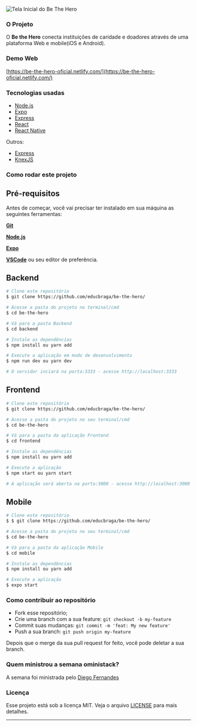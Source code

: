 ![Tela Inicial do Be The Hero](https://user-images.githubusercontent.com/21699905/114511203-fdb5f380-9c0d-11eb-9735-aee95587ea2d.png)

### O Projeto

O <b>Be the Hero</b> conecta instituições de caridade e doadores através de uma plataforma Web e mobile(iOS e Android).

### Demo Web

[https://be-the-hero-oficial.netlify.com/](https://be-the-hero-oficial.netlify.com/)

### Tecnologias usadas

- [Node.js](https://nodejs.org/en/)
- [Expo](https://expo.io/)
- [Express](https://expressjs.com/pt-br/)
- [React](https://pt-br.reactjs.org/)
- [React Native](https://reactnative.dev)

Outros:

  - [Express](https://expressjs.com/pt-br/)
  - [KnexJS](http://knexjs.org/)
  
### Como rodar este projeto

## Pré-requisitos

Antes de começar, você vai precisar ter instalado em sua máquina as seguintes ferramentas:

<b>[Git](https://git-scm.com)</b>

<b>[Node.js](https://nodejs.org/en/)</b>

<b>[Expo](https://expo.io)</b>

<b>[VSCode](https://code.visualstudio.com/)</b> ou seu editor de preferência.

## Backend

```bash
# Clone este repositório
$ git clone https://github.com/educbraga/be-the-hero/

# Acesse a pasta do projeto no terminal/cmd
$ cd be-the-hero

# Vá para a pasta Backend
$ cd backend

# Instale as dependências
$ npm install ou yarn add

# Execute a aplicação em modo de desenvolvimento
$ npm run dev ou yarn dev

# O servidor inciará na porta:3333 - acesse http://localhost:3333 
```

## Frontend

```bash
# Clone este repositório
$ git clone https://github.com/educbraga/be-the-hero/

# Acesse a pasta do projeto no seu terminal/cmd
$ cd be-the-hero

# Vá para a pasta da aplicação Frontend
$ cd frontend

# Instale as dependências
$ npm install ou yarn add

# Execute a aplicação
$ npm start ou yarn start

# A aplicação será aberta na porta:3000 - acesse http://localhost:3000
```

## Mobile

```bash
# Clone este repositório
$ $ git clone https://github.com/educbraga/be-the-hero/

# Acesse a pasta do projeto no seu terminal/cmd
$ cd be-the-hero

# Vá para a pasta da aplicação Mobile
$ cd mobile

# Instale as dependências
$ npm install ou yarn add

# Execute a aplicação
$ expo start

```

### Como contribuir ao repositório

- Fork esse repositório;
- Crie uma branch com a sua feature: `git checkout -b my-feature`
- Commit suas mudanças: `git commit -m 'feat: My new feature'`
- Push a sua branch: `git push origin my-feature`

Depois que o merge da sua pull request for feito, você pode deletar a sua branch.

### Quem ministrou a semana oministack?

A semana foi ministrada pelo [Diego Fernandes](https://github.com/diego3g)

### Licença

Esse projeto está sob a licença MIT. Veja o arquivo [LICENSE](LICENSE.md) para mais detalhes.

---
